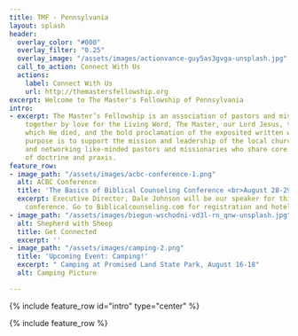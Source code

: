 ```yaml
---
title: TMF - Pennsylvania
layout: splash
header:
  overlay_color: "#000"
  overlay_filter: "0.25"
  overlay_image: "/assets/images/actionvance-guy5as3gvga-unsplash.jpg"
  call_to_action: Connect With Us
  actions:
    label: Connect With Us
    url: http://themastersfellowship.org
excerpt: Welcome to The Master's Fellowship of Pennsylvania
intro:
- excerpt: The Master’s Fellowship is an association of pastors and missionaries bound
    together by love for the Living Word, The Master, our Lord Jesus, the church for
    which He died, and the bold proclamation of the exposited written word. The Fellowship’s
    purpose is to support the mission and leadership of the local church by connecting
    and networking like-minded pastors and missionaries who share core biblical convictions
    of doctrine and praxis.
feature_row:
- image_path: "/assets/images/acbc-conference-1.png"
  alt: ACBC Conference
  title: 'The Basics of Biblical Counseling Conference <br>August 28-29, 2020. '
  excerpt: Executive Director, Dale Johnson will be our speaker for this important
    conference. Go to Biblicalcounseling.com for registration and hotel information
- image_path: "/assets/images/biegun-wschodni-vd3l-rn_qnw-unsplash.jpg"
  alt: Shepherd with Sheep
  title: Get Connected
  excerpt: ''
- image_path: "/assets/images/camping-2.png"
  title: 'Upcoming Event: Camping!'
  excerpt: " Camping at Promised Land State Park, August 16-18"
  alt: Camping Picture

---
```

{% include feature_row id="intro" type="center" %}
  
{% include feature_row %}